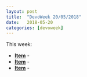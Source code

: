 ```yaml
---
layout: post
title:  "DevoWeek 20/05/2018"
date:   2018-05-20
categories: [devoweek]
---
```


This week:

* **[Item]()** - 
* **[Item]()** - 
* **[Item]()** - 
                            